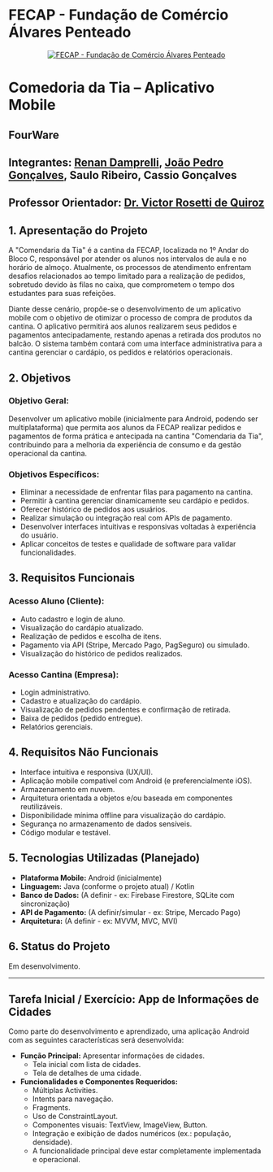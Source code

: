 # FECAP - Fundação de Comércio Álvares Penteado

<p align="center">
<a href= "https://www.fecap.br/"><img src="https://encrypted-tbn0.gstatic.com/images?q=tbn:ANd9GcRhZPrRa89Kma0ZZogxm0pi-tCn_TLKeHGVxywp-LXAFGR3B1DPouAJYHgKZGV0XTEf4AE&usqp=CAU" alt="FECAP - Fundação de Comércio Álvares Penteado" border="0"></a>
</p>

# Comedoria da Tia – Aplicativo Mobile

## FourWare

## Integrantes: <a href="https://www.linkedin.com/in/renan-damprelli/">Renan Damprelli</a>, <a href="https://www.linkedin.com/in/jo%C3%A3o-pedro-gon%C3%A7alves-holanda/">João Pedro Gonçalves</a>, <a>Saulo Ribeiro</a>, <a>Cassio Gonçalves</a>
## Professor Orientador: <a href="https://www.linkedin.com/in/victorbarq/?originalSubdomain=br">Dr. Victor Rosetti de Quiroz</a>


## 1. Apresentação do Projeto

A "Comendaria da Tia" é a cantina da FECAP, localizada no 1º Andar do Bloco C, responsável por atender os alunos nos intervalos de aula e no horário de almoço. Atualmente, os processos de atendimento enfrentam desafios relacionados ao tempo limitado para a realização de pedidos, sobretudo devido às filas no caixa, que comprometem o tempo dos estudantes para suas refeições.

Diante desse cenário, propõe-se o desenvolvimento de um aplicativo mobile com o objetivo de otimizar o processo de compra de produtos da cantina. O aplicativo permitirá aos alunos realizarem seus pedidos e pagamentos antecipadamente, restando apenas a retirada dos produtos no balcão. O sistema também contará com uma interface administrativa para a cantina gerenciar o cardápio, os pedidos e relatórios operacionais.

## 2. Objetivos

### Objetivo Geral:
Desenvolver um aplicativo mobile (inicialmente para Android, podendo ser multiplataforma) que permita aos alunos da FECAP realizar pedidos e pagamentos de forma prática e antecipada na cantina "Comendaria da Tia", contribuindo para a melhoria da experiência de consumo e da gestão operacional da cantina.

### Objetivos Específicos:
*   Eliminar a necessidade de enfrentar filas para pagamento na cantina.
*   Permitir à cantina gerenciar dinamicamente seu cardápio e pedidos.
*   Oferecer histórico de pedidos aos usuários.
*   Realizar simulação ou integração real com APIs de pagamento.
*   Desenvolver interfaces intuitivas e responsivas voltadas à experiência do usuário.
*   Aplicar conceitos de testes e qualidade de software para validar funcionalidades.

## 3. Requisitos Funcionais

### Acesso Aluno (Cliente):
*   Auto cadastro e login de aluno.
*   Visualização do cardápio atualizado.
*   Realização de pedidos e escolha de itens.
*   Pagamento via API (Stripe, Mercado Pago, PagSeguro) ou simulado.
*   Visualização do histórico de pedidos realizados.

### Acesso Cantina (Empresa):
*   Login administrativo.
*   Cadastro e atualização do cardápio.
*   Visualização de pedidos pendentes e confirmação de retirada.
*   Baixa de pedidos (pedido entregue).
*   Relatórios gerenciais.

## 4. Requisitos Não Funcionais
*   Interface intuitiva e responsiva (UX/UI).
*   Aplicação mobile compatível com Android (e preferencialmente iOS).
*   Armazenamento em nuvem.
*   Arquitetura orientada a objetos e/ou baseada em componentes reutilizáveis.
*   Disponibilidade mínima offline para visualização do cardápio.
*   Segurança no armazenamento de dados sensíveis.
*   Código modular e testável.

## 5. Tecnologias Utilizadas (Planejado)
*   **Plataforma Mobile:** Android (inicialmente)
*   **Linguagem:** Java (conforme o projeto atual) / Kotlin
*   **Banco de Dados:** (A definir - ex: Firebase Firestore, SQLite com sincronização)
*   **API de Pagamento:** (A definir/simular - ex: Stripe, Mercado Pago)
*   **Arquitetura:** (A definir - ex: MVVM, MVC, MVI)

## 6. Status do Projeto
Em desenvolvimento.

---

## Tarefa Inicial / Exercício: App de Informações de Cidades

Como parte do desenvolvimento e aprendizado, uma aplicação Android com as seguintes características será desenvolvida:

*   **Função Principal:** Apresentar informações de cidades.
    *   Tela inicial com lista de cidades.
    *   Tela de detalhes de uma cidade.
*   **Funcionalidades e Componentes Requeridos:**
    *   Múltiplas Activities.
    *   Intents para navegação.
    *   Fragments.
    *   Uso de ConstraintLayout.
    *   Componentes visuais: TextView, ImageView, Button.
    *   Integração e exibição de dados numéricos (ex.: população, densidade).
    *   A funcionalidade principal deve estar completamente implementada e operacional.
